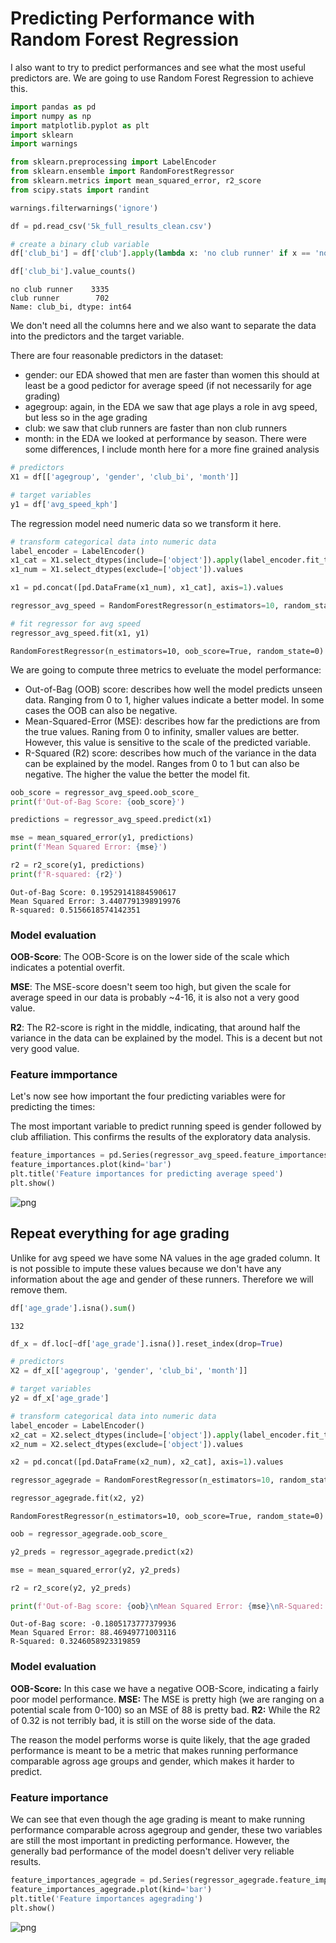 # Predicting Performance with Random Forest Regression
I also want to try to predict performances and see what the most useful predictors are. We are going to use Random Forest Regression to achieve this.


```python
import pandas as pd
import numpy as np
import matplotlib.pyplot as plt
import sklearn
import warnings

from sklearn.preprocessing import LabelEncoder
from sklearn.ensemble import RandomForestRegressor
from sklearn.metrics import mean_squared_error, r2_score
from scipy.stats import randint

warnings.filterwarnings('ignore')
```


```python
df = pd.read_csv('5k_full_results_clean.csv')

# create a binary club variable
df['club_bi'] = df['club'].apply(lambda x: 'no club runner' if x == 'no club' else 'club runner')

df['club_bi'].value_counts()
```




    no club runner    3335
    club runner        702
    Name: club_bi, dtype: int64



We don't need all the columns here and we also want to separate the data into the predictors and the target variable.

There are four reasonable predictors in the dataset:
* gender: our EDA showed that men are faster than women this should at least be a good pedictor for average speed (if not necessarily for age grading)
* agegroup: again, in the EDA we saw that age plays a role in avg speed, but less so in the age grading
* club: we saw that club runners are faster than non club runners
* month: in the EDA we looked at performance by season. There were some differences, I include month here for a more fine grained analysis


```python
# predictors
X1 = df[['agegroup', 'gender', 'club_bi', 'month']]

# target variables
y1 = df['avg_speed_kph']
```

The regression model need numeric data so we transform it here.


```python
# transform categorical data into numeric data
label_encoder = LabelEncoder()
x1_cat = X1.select_dtypes(include=['object']).apply(label_encoder.fit_transform)
x1_num = X1.select_dtypes(exclude=['object']).values

x1 = pd.concat([pd.DataFrame(x1_num), x1_cat], axis=1).values
```


```python
regressor_avg_speed = RandomForestRegressor(n_estimators=10, random_state=0, oob_score=True)

# fit regressor for avg speed
regressor_avg_speed.fit(x1, y1)
```




    RandomForestRegressor(n_estimators=10, oob_score=True, random_state=0)



We are going to compute three metrics to eveluate the model performance:
* Out-of-Bag (OOB) score: describes how well the model predicts unseen data. Ranging from 0 to 1, higher values indicate a better model. In some cases the OOB can also be negative.
* Mean-Squared-Error (MSE): describes how far the predictions are from the true values. Raning from 0 to infinity, smaller values are better. However, this value is sensitive to the scale of the predicted variable.
* R-Squared (R2) score: describes how much of the variance in the data can be explained by the model. Ranges from 0 to 1 but can also be negative. The higher the value the better the model fit.


```python
oob_score = regressor_avg_speed.oob_score_
print(f'Out-of-Bag Score: {oob_score}')

predictions = regressor_avg_speed.predict(x1)

mse = mean_squared_error(y1, predictions)
print(f'Mean Squared Error: {mse}')

r2 = r2_score(y1, predictions)
print(f'R-squared: {r2}')
```

    Out-of-Bag Score: 0.19529141884590617
    Mean Squared Error: 3.4407791398919976
    R-squared: 0.5156618574142351


### Model evaluation

**OOB-Score**: The OOB-Score is on the lower side of the scale which indicates a potential overfit.

**MSE**: The MSE-score doesn't seem too high, but given the scale for average speed in our data is probably ~4-16, it is also not a very good value.

**R2**: The R2-score is right in the middle, indicating, that around half the variance in the data can be explained by the model. This is a decent but not very good value.

### Feature immportance
Let's now see how important the four predicting variables were for predicting the times:

The most important variable to predict running speed is gender followed by club affiliation. This confirms the results of the exploratory data analysis.


```python
feature_importances = pd.Series(regressor_avg_speed.feature_importances_, index=X1.columns).sort_values(ascending=False)
feature_importances.plot(kind='bar')
plt.title('Feature importances for predicting average speed')
plt.show()
```


    
![png](output_11_0.png)
    


## Repeat everything for age grading
Unlike for avg speed we have some NA values in the age graded column. It is not possible to impute these values because we don't have any information about the age and gender of these runners. Therefore we will remove them.


```python
df['age_grade'].isna().sum()
```




    132




```python
df_x = df.loc[~df['age_grade'].isna()].reset_index(drop=True)

# predictors
X2 = df_x[['agegroup', 'gender', 'club_bi', 'month']]

# target variables
y2 = df_x['age_grade']
```


```python
# transform categorical data into numeric data
label_encoder = LabelEncoder()
x2_cat = X2.select_dtypes(include=['object']).apply(label_encoder.fit_transform)
x2_num = X2.select_dtypes(exclude=['object']).values

x2 = pd.concat([pd.DataFrame(x2_num), x2_cat], axis=1).values
```


```python
regressor_agegrade = RandomForestRegressor(n_estimators=10, random_state=0, oob_score=True)

regressor_agegrade.fit(x2, y2)
```




    RandomForestRegressor(n_estimators=10, oob_score=True, random_state=0)




```python
oob = regressor_agegrade.oob_score_

y2_preds = regressor_agegrade.predict(x2)

mse = mean_squared_error(y2, y2_preds)

r2 = r2_score(y2, y2_preds)

print(f'Out-of-Bag score: {oob}\nMean Squared Error: {mse}\nR-Squared: {r2}')
```

    Out-of-Bag score: -0.1805173777379936
    Mean Squared Error: 88.46949771003116
    R-Squared: 0.3246058923319859


### Model evaluation

**OOB-Score:** In this case we have a negative OOB-Score, indicating a fairly poor model performance.
**MSE:** The MSE is pretty high (we are ranging on a potential scale from 0-100) so an MSE of 88 is pretty bad.
**R2:** While the R2 of 0.32 is not terribly bad, it is still on the worse side of the data.

The reason the model performs worse is quite likely, that the age graded performance is meant to be a metric that makes running performance comparable agross age groups and gender, which makes it harder to predict.

### Feature importance
We can see that even though the age grading is meant to make running performance comparable across agegroup and gender, these two variables are still the most important in predicting performance. However, the generally bad performance of the model doesn't deliver very reliable results.


```python
feature_importances_agegrade = pd.Series(regressor_agegrade.feature_importances_, index=X2.columns).sort_values(ascending=False)
feature_importances_agegrade.plot(kind='bar')
plt.title('Feature importances agegrading')
plt.show()
```


    
![png](output_19_0.png)
    

